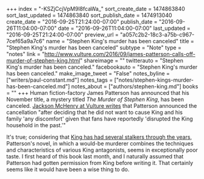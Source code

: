 +++
index = "-KSZjCcjVpM9l8fcaWa_"
sort_create_date = 1474863840
sort_last_updated = 1474863840
sort_publish_date = 1474913040
create_date = "2016-09-25T21:24:00-07:00"
publish_date = "2016-09-26T11:04:00-07:00"
date = "2016-09-26T11:04:00-07:00"
last_updated = "2016-09-25T21:24:00-07:00"
preview_url = "a057c2b2-18c3-a75b-c967-7cef65a9a7c6"
name = "Stephen King's murder has been canceled"
title = "Stephen King's murder has been canceled"
subtype = "Note"
type = "notes"
link = "http://www.vulture.com/2016/09/james-patterson-calls-off-murder-of-stephen-king.html"
shareimage = ""
twitterauto = "Stephen King's murder has been canceled."
facebookauto = "Stephen King's murder has been canceled."
make_image_tweet = "False"
notes_byline = ["writers/paul-constant.md"]
notes_tags = ["notes/stephen-kings-murder-has-been-canceled.md"]
notes_about = ["authors/stephen-king.md"]
books = ""
+++
Human fiction-factory James Patterson has announced that his November title, a mystery titled *The Murder of Stephen King*, has been canceled. [Jackson McHenry at Vulture writes](http://www.vulture.com/2016/09/james-patterson-calls-off-murder-of-stephen-king.html) that Patterson announced the cancellation "after deciding that he did not want to cause King and his family 'any discomfort' given that fans have reportedly 'disrupted the King household in the past.'" 

It's true; considering that [King has had several stalkers through the years](http://www.people.com/people/article/0,,627076,00.html), Patterson's novel, in which a would-be murderer combines the techniques and characteristics of various King antagonists, seems in exceptionally poor taste. I first heard of this book last month, and I naturally assumed that Patterson had gotten permission from King before writing it. That certainly seems like it would have been a wise thing to do.

